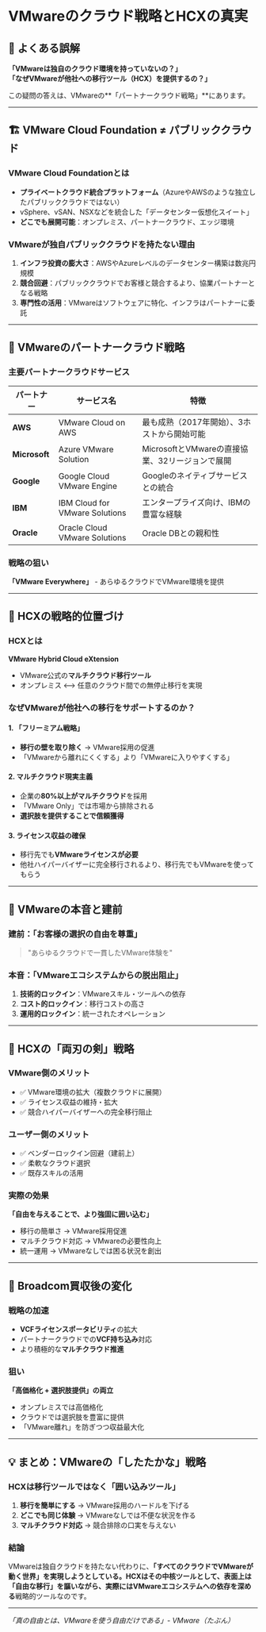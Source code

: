 # VMwareのクラウド戦略とHCXの真実

## 🤔 よくある誤解

**「VMwareは独自のクラウド環境を持っていないの？」**  
**「なぜVMwareが他社への移行ツール（HCX）を提供するの？」**

この疑問の答えは、VMwareの**「パートナークラウド戦略」**にあります。

---

## 🏗️ VMware Cloud Foundation ≠ パブリッククラウド

### VMware Cloud Foundationとは
- **プライベートクラウド統合プラットフォーム**（AzureやAWSのような独立したパブリッククラウドではない）
- vSphere、vSAN、NSXなどを統合した「データセンター仮想化スイート」
- **どこでも展開可能**：オンプレミス、パートナークラウド、エッジ環境

### VMwareが独自パブリッククラウドを持たない理由
1. **インフラ投資の膨大さ**：AWSやAzureレベルのデータセンター構築は数兆円規模
2. **競合回避**：パブリッククラウドでお客様と競合するより、協業パートナーとなる戦略
3. **専門性の活用**：VMwareはソフトウェアに特化、インフラはパートナーに委託

---

## 🤝 VMwareのパートナークラウド戦略

### 主要パートナークラウドサービス

| パートナー | サービス名 | 特徴 |
|------------|------------|------|
| **AWS** | VMware Cloud on AWS | 最も成熟（2017年開始）、3ホストから開始可能 |
| **Microsoft** | Azure VMware Solution | MicrosoftとVMwareの直接協業、32リージョンで展開 |
| **Google** | Google Cloud VMware Engine | Googleのネイティブサービスとの統合 |
| **IBM** | IBM Cloud for VMware Solutions | エンタープライズ向け、IBMの豊富な経験 |
| **Oracle** | Oracle Cloud VMware Solutions | Oracle DBとの親和性 |

### 戦略の狙い
**「VMware Everywhere」** - あらゆるクラウドでVMware環境を提供

---

## 🚚 HCXの戦略的位置づけ

### HCXとは
**VMware Hybrid Cloud eXtension**
- VMware公式の**マルチクラウド移行ツール**
- オンプレミス ⟷ 任意のクラウド間での無停止移行を実現

### なぜVMwareが他社への移行をサポートするのか？

#### 1. 「フリーミアム戦略」
- **移行の壁を取り除く** → VMware採用の促進
- 「VMwareから離れにくくする」より「VMwareに入りやすくする」

#### 2. マルチクラウド現実主義
- 企業の**80%以上がマルチクラウド**を採用
- 「VMware Only」では市場から排除される
- **選択肢を提供することで信頼獲得**

#### 3. ライセンス収益の確保
- 移行先でも**VMwareライセンスが必要**
- 他社ハイパーバイザーに完全移行されるより、移行先でもVMwareを使ってもらう

---

## 🎯 VMwareの本音と建前

### 建前：「お客様の選択の自由を尊重」
> "あらゆるクラウドで一貫したVMware体験を"

### 本音：「VMwareエコシステムからの脱出阻止」
1. **技術的ロックイン**：VMwareスキル・ツールへの依存
2. **コスト的ロックイン**：移行コストの高さ
3. **運用的ロックイン**：統一されたオペレーション

---

## 🔄 HCXの「両刃の剣」戦略

### VMware側のメリット
- ✅ VMware環境の拡大（複数クラウドに展開）
- ✅ ライセンス収益の維持・拡大
- ✅ 競合ハイパーバイザーへの完全移行阻止

### ユーザー側のメリット
- ✅ ベンダーロックイン回避（建前上）
- ✅ 柔軟なクラウド選択
- ✅ 既存スキルの活用

### 実際の効果
**「自由を与えることで、より強固に囲い込む」**
- 移行の簡単さ → VMware採用促進
- マルチクラウド対応 → VMwareの必要性向上
- 統一運用 → VMwareなしでは困る状況を創出

---

## 🤖 Broadcom買収後の変化

### 戦略の加速
- **VCFライセンスポータビリティ**の拡大
- パートナークラウドでの**VCF持ち込み**対応
- より積極的な**マルチクラウド推進**

### 狙い
**「高価格化 + 選択肢提供」の両立**
- オンプレミスでは高価格化
- クラウドでは選択肢を豊富に提供
- 「VMware離れ」を防ぎつつ収益最大化

---

## 💡 まとめ：VMwareの「したたかな」戦略

### HCXは移行ツールではなく「囲い込みツール」
1. **移行を簡単にする** → VMware採用のハードルを下げる
2. **どこでも同じ体験** → VMwareなしでは不便な状況を作る  
3. **マルチクラウド対応** → 競合排除の口実を与えない

### 結論
VMwareは独自クラウドを持たない代わりに、**「すべてのクラウドでVMwareが動く世界」**を実現しようとしている。HCXはその中核ツールとして、表面上は「自由な移行」を謳いながら、実際には**VMwareエコシステムへの依存を深める**戦略的ツールなのです。

---

*「真の自由とは、VMwareを使う自由だけである」- VMware（たぶん）*
